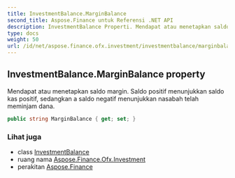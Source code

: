 ```yaml
---
title: InvestmentBalance.MarginBalance
second_title: Aspose.Finance untuk Referensi .NET API
description: InvestmentBalance Properti. Mendapat atau menetapkan saldo margin. Saldo positif menunjukkan saldo kas positif sedangkan a saldo negatif menunjukkan nasabah telah meminjam dana.
type: docs
weight: 50
url: /id/net/aspose.finance.ofx.investment/investmentbalance/marginbalance/
---
```

## InvestmentBalance.MarginBalance property

Mendapat atau menetapkan saldo margin. Saldo positif menunjukkan saldo kas positif, sedangkan a saldo negatif menunjukkan nasabah telah meminjam dana.

```csharp
public string MarginBalance { get; set; }
```

### Lihat juga

* class [InvestmentBalance](../)
* ruang nama [Aspose.Finance.Ofx.Investment](../../investmentbalance/)
* perakitan [Aspose.Finance](../../../)


